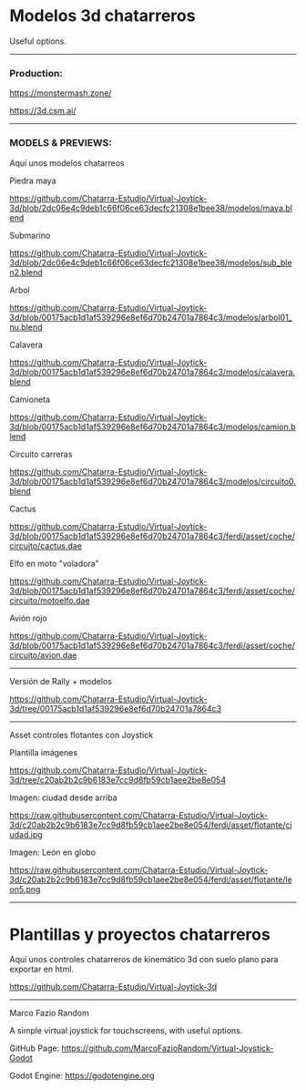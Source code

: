 # Modelos 3d chatarreros

Useful options.

----------------------------------------------------------------------------------------------

### Production:

https://monstermash.zone/

https://3d.csm.ai/

----------------------------------------------------------------------------------------------

### MODELS & PREVIEWS:

Aquí unos modelos chatarreos

Piedra maya

https://github.com/Chatarra-Estudio/Virtual-Joytick-3d/blob/2dc06e4c9deb1c66f06ce63decfc21308e1bee38/modelos/maya.blend

Submarino 

https://github.com/Chatarra-Estudio/Virtual-Joytick-3d/blob/2dc06e4c9deb1c66f06ce63decfc21308e1bee38/modelos/sub_blen2.blend

Arbol 

https://github.com/Chatarra-Estudio/Virtual-Joytick-3d/blob/00175acb1d1af539296e8ef6d70b24701a7864c3/modelos/arbol01_nu.blend

Calavera

https://github.com/Chatarra-Estudio/Virtual-Joytick-3d/blob/00175acb1d1af539296e8ef6d70b24701a7864c3/modelos/calavera.blend

Camioneta

https://github.com/Chatarra-Estudio/Virtual-Joytick-3d/blob/00175acb1d1af539296e8ef6d70b24701a7864c3/modelos/camion.blend

Circuito carreras

https://github.com/Chatarra-Estudio/Virtual-Joytick-3d/blob/00175acb1d1af539296e8ef6d70b24701a7864c3/modelos/circuito0.blend


Cactus

https://github.com/Chatarra-Estudio/Virtual-Joytick-3d/blob/00175acb1d1af539296e8ef6d70b24701a7864c3/ferdi/asset/coche/circuito/cactus.dae

Elfo en moto "voladora"

https://github.com/Chatarra-Estudio/Virtual-Joytick-3d/blob/00175acb1d1af539296e8ef6d70b24701a7864c3/ferdi/asset/coche/circuito/motoelfo.dae

Avión rojo

https://github.com/Chatarra-Estudio/Virtual-Joytick-3d/blob/00175acb1d1af539296e8ef6d70b24701a7864c3/ferdi/asset/coche/circuito/avion.dae

----------------------------------------------------------------------------------------------

Versión de Rally + modelos

https://github.com/Chatarra-Estudio/Virtual-Joytick-3d/tree/00175acb1d1af539296e8ef6d70b24701a7864c3

----------------------------------------------------------------------------------------------

Asset controles flotantes con Joystick

Plantilla imágenes

https://github.com/Chatarra-Estudio/Virtual-Joytick-3d/tree/c20ab2b2c9b6183e7cc9d8fb59cb1aee2be8e054


Imagen: ciudad desde arriba

https://raw.githubusercontent.com/Chatarra-Estudio/Virtual-Joytick-3d/c20ab2b2c9b6183e7cc9d8fb59cb1aee2be8e054/ferdi/asset/flotante/ciudad.jpg

Imagen: León en globo

https://raw.githubusercontent.com/Chatarra-Estudio/Virtual-Joytick-3d/c20ab2b2c9b6183e7cc9d8fb59cb1aee2be8e054/ferdi/asset/flotante/leon5.png

---------------------------------------------------------------------------------------------

# Plantillas y proyectos chatarreros

Aquí unos controles chatarreros de kinemático 3d con suelo plano para exportar en html.

https://github.com/Chatarra-Estudio/Virtual-Joytick-3d

---------------------------------------------------------------------------------------------

Marco Fazio Random 

A simple virtual joystick for touchscreens, with useful options.

GitHub Page: https://github.com/MarcoFazioRandom/Virtual-Joystick-Godot

Godot Engine: https://godotengine.org
